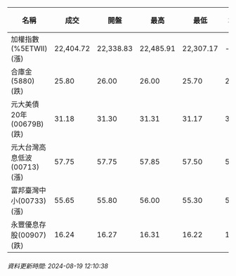 | 名稱 | 成交 | 開盤 | 最高 | 最低 | 均價 | 成交金額(億) | 昨收 | 漲跌幅 | 漲跌 | 總量 | 昨量 | 振幅 |
| -------- | -------- | -------- | -------- |-------- | -------- | -------- |-------- |-------- |-------- | -------- | -------- |-------- |
|加權指數(%5ETWII) (漲)|22,404.72|22,338.83|22,485.91|22,307.17|-|2,371.04|22,349.33|0.25%|55.39|5,424,870|0|0.80%|
|合庫金(5880) (跌)|25.80|26.00|26.00|25.70|25.84|1.10|25.95|0.58%|0.15|4,274|18,362|1.16%|
|元大美債20年(00679B) (跌)|31.18|31.30|31.31|31.17|31.20|27.01|31.27|0.29%|0.09|86,549|143,311|0.45%|
|元大台灣高息低波(00713) (漲)|57.75|57.75|57.85|57.50|57.70|2.98|57.60|0.26%|0.15|5,160|9,025|0.61%|
|富邦臺灣中小(00733) (漲)|55.65|55.80|56.00|55.30|55.59|0.324|55.30|0.63%|0.35|582|1,479|1.27%|
|永豐優息存股(00907) (跌)|16.24|16.27|16.31|16.22|16.25|0.951|16.26|0.12%|0.02|5,850|4,918|0.55%|
###### 資料更新時間: 2024-08-19 12:10:38